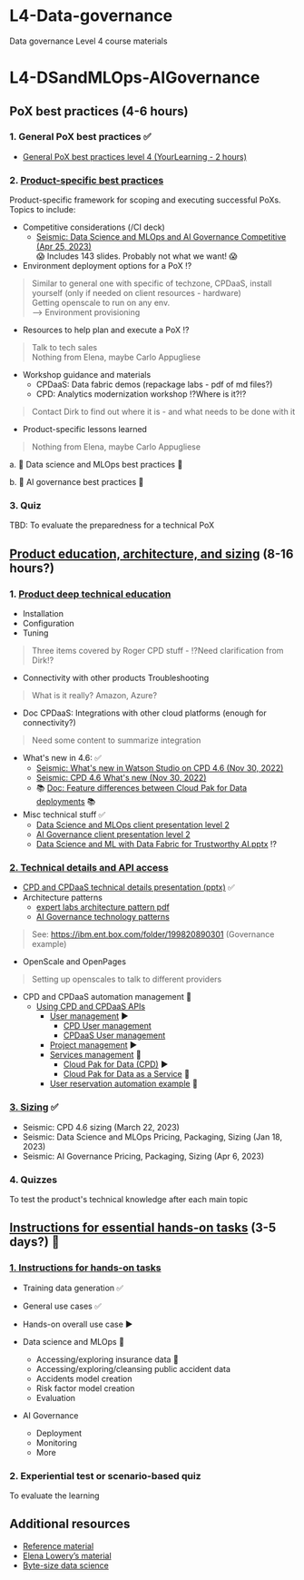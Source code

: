 # L4-Data-governance
Data governance Level 4 course materials

# L4-DSandMLOps-AIGovernance

## **PoX best practices** (4-6 hours)<br/>
### 1. **General PoX best practices** :white_check_mark:<br/>
- [General PoX best practices level 4 (YourLearning - 2 hours)](https://yourlearning.ibm.com/activity/PLAN-331A2AB52C0F)

### 2. **[Product-specific best practices](SpecificBestPractices.md)**<br/>
Product-specific framework for scoping and executing successful PoXs. Topics to include:
- Competitive considerations (/CI deck)
    - [Seismic: Data Science and MLOps and AI Governance Competitive (Apr 25, 2023)](https://ibm.seismic.com/Link/Content/DCmRVFDWFB4c28T24FXXDMpVH4pG)<br/>
    :scream: Includes 143 slides. Probably not what we want! :scream:<br>
- Environment deployment options for a PoX :interrobang:
> Similar to general one with specific of techzone, CPDaaS, install yourself (only if needed on client resources - hardware)<br/>
> Getting openscale to run on any env.<br/>
> --> Environment provisioning

- Resources to help plan and execute a PoX :interrobang:
> Talk to tech sales<br/>
> Nothing from Elena, maybe Carlo Appugliese
>
- Workshop guidance and materials
    - CPDaaS: Data fabric demos (repackage labs - pdf of md files?)
    - CPD: Analytics modernization workshop :interrobang:Where is it?:interrobang:
> Contact Dirk to find out where it is - and what needs to be done with it
- Product-specific lessons learned
> Nothing from Elena, maybe Carlo Appugliese
>
a. :rotating_light: Data science and MLOps best practices :rotating_light:

b. :rotating_light: AI governance best practices :rotating_light:

### 3. **Quiz**<br/>
TBD: To evaluate the preparedness for a technical PoX

## **[Product education, architecture, and sizing](ProductEducation/README.md)** (8-16 hours?)
### 1. **[Product deep technical education]((ProductEducation/README.md))**<br/>
- Installation
- Configuration
- Tuning
> Three items covered by Roger CPD stuff - :interrobang:Need clarification from Dirk:interrobang: 
- Connectivity with other products Troubleshooting
> What is it really? Amazon, Azure?
- Doc CPDaaS: Integrations with other cloud platforms (enough for connectivity?)
> Need some content to summarize integration
- What's new in 4.6: :white_check_mark:
    - [Seismic: What's new in Watson Studio on CPD 4.6 (Nov 30, 2022)](https://ibm.seismic.com/Link/Content/DCDbjc4bmpbg4GMTgdW7jGCffFM3)
    - [Seismic: CPD 4.6 What's new (Nov 30, 2022)](https://ibm.seismic.com/Link/Content/DC7m9dQgjjV7487Gg8DQXJ9cR9C8)
    - :books: [Doc: Feature differences between Cloud Pak for Data deployments](https://dataplatform.cloud.ibm.com/docs/content/wsj/getting-started/feature-matrix.html?context=cpdaas&audience=wdp) :books:
- Misc technical stuff :white_check_mark:
    - [Data Science and MLOps client presentation level 2](https://ibm.seismic.com/Link/Content/DCqq9B366HXmq8F2TPVH4R2m8JM3)
    - [AI Governance client presentation level 2](https://ibm.seismic.com/Link/Content/DCVC27V9PcX8W8HGg8WdqHcMF4Hd)
    - [Data Science and ML with Data Fabric for Trustworthy AI.pptx](https://ibm.ent.box.com/s/oqdmnuan00ggveb2yqqlf4hrt7rdwe7o) :interrobang:

### **[2. Technical details and API access](ProductEducation/README.md#technical-details-and-api-access)**
- [CPD and CPDaaS technical details presentation (pptx)](https://github.com/CloudPak-Outcomes/L4-DSandMLOps-AIGovernance/blob/main/ProductEducation/UseAPI/powerpoint/TechnicalDetails.pptx) :white_check_mark:
- Architecture patterns
    - [expert labs architecture pattern pdf](https://ibm.seismic.com/Link/Content/DC9qM2QDPmQTX8WPRFmT4jh4DGGd) 
    - [AI Governance technology patterns](https://pages.github.ibm.com/skol/hypersonic-ai-governance/)
> See: https://ibm.ent.box.com/folder/199820890301 (Governance example)
>
- OpenScale and OpenPages
> Setting up openscales to talk to different providers
- CPD and CPDaaS automation management :construction:
    - [Using CPD and CPDaaS APIs](ProductEducation/UseAPI/README.md)
        - [User management](ProductEducation/UseAPI/01-UserManagement.md) :arrow_forward:
            - [CPD User management](ProductEducation/UseAPI/01a-UserMgmtCPD.md)
            - [CPDaaS User management](ProductEducation/UseAPI/01b-UserMgmtCPDaaS.md)
        - [Project management](ProductEducation/UseAPI/02-ProjectManagement.md) :arrow_forward:
        - [Services management](ProductEducation/UseAPI/03-ServicesManagement.md) :construction:
            - [Cloud Pak for Data (CPD)](ProductEducation/UseAPI/03-ServicesManagement.md#cloud-pak-for-data-cpd) :arrow_forward:
            - [Cloud Pak for Data as a Service](ProductEducation/UseAPI/03-ServicesManagement.md#cloud-pak-for-data-as-a-service-cpdaas) :construction:
        - [User reservation automation example](ProductEducation/UseAPI/04-ReservationExample.md) :construction:

### **[3. Sizing](ProductEducation/README.md#sizing)** :white_check_mark:
- Seismic: CPD 4.6 sizing (March 22, 2023)
- Seismic: Data Science and MLOps Pricing, Packaging, Sizing (Jan 18, 2023)
- Seismic: AI Governance Pricing, Packaging, Sizing (Apr 6, 2023)

### **4. Quizzes**
To test the product's technical knowledge after each main topic

## **[Instructions for essential hands-on tasks](HandsOnTasks/README.md)** (3-5 days?) :construction:

### **[1. Instructions for hands-on tasks](andsOnTasks/README.md)** 
- Training data generation :white_check_mark:
- General use cases :white_check_mark:
- Hands-on overall use case :arrow_forward:
- Data science and MLOps :construction:
    - Accessing/exploring insurance data :construction:
    - Accessing/exploring/cleansing public accident data
    - Accidents model creation
    - Risk factor model creation
    - Evaluation

- AI Governance
    - Deployment
    - Monitoring
    - More

### **2. Experiential test or scenario-based quiz**
To evaluate the learning

## **Additional resources**
- [Reference material](ReferenceMaterial.md)
- [Elena Lowery’s material](https://ibm.ent.box.com/s/he4rl1zx40k0zaeusscbzcd81fiel09z)
- [Byte-size data science](http://youtube.com/c/ByteSizeDataScience)
